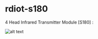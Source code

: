 # rdiot-s180
4 Head Infrared Transmitter Module [S180] : 

![alt text](http://cfile3.uf.tistory.com/image/251B0E3857DCDAC30D793C)
